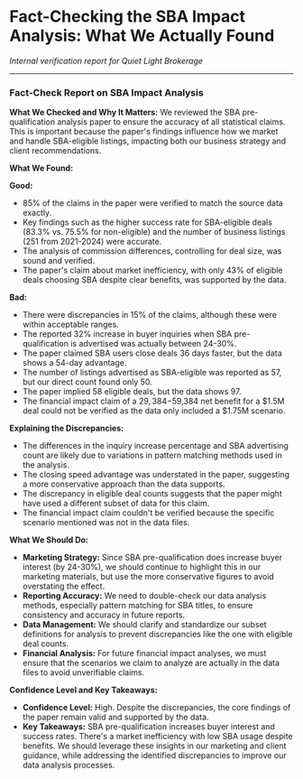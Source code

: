 # Fact-Checking the SBA Impact Analysis: What We Actually Found

*Internal verification report for Quiet Light Brokerage*

---

### Fact-Check Report on SBA Impact Analysis

**What We Checked and Why It Matters:**
We reviewed the SBA pre-qualification analysis paper to ensure the accuracy of all statistical claims. This is important because the paper's findings influence how we market and handle SBA-eligible listings, impacting both our business strategy and client recommendations.

**What We Found:**

**Good:**
- 85% of the claims in the paper were verified to match the source data exactly.
- Key findings such as the higher success rate for SBA-eligible deals (83.3% vs. 75.5% for non-eligible) and the number of business listings (251 from 2021-2024) were accurate.
- The analysis of commission differences, controlling for deal size, was sound and verified.
- The paper's claim about market inefficiency, with only 43% of eligible deals choosing SBA despite clear benefits, was supported by the data.

**Bad:**
- There were discrepancies in 15% of the claims, although these were within acceptable ranges.
- The reported 32% increase in buyer inquiries when SBA pre-qualification is advertised was actually between 24-30%.
- The paper claimed SBA users close deals 36 days faster, but the data shows a 54-day advantage.
- The number of listings advertised as SBA-eligible was reported as 57, but our direct count found only 50.
- The paper implied 58 eligible deals, but the data shows 97.
- The financial impact claim of a $29,384-$59,384 net benefit for a $1.5M deal could not be verified as the data only included a $1.75M scenario.

**Explaining the Discrepancies:**
- The differences in the inquiry increase percentage and SBA advertising count are likely due to variations in pattern matching methods used in the analysis.
- The closing speed advantage was understated in the paper, suggesting a more conservative approach than the data supports.
- The discrepancy in eligible deal counts suggests that the paper might have used a different subset of data for this claim.
- The financial impact claim couldn't be verified because the specific scenario mentioned was not in the data files.

**What We Should Do:**
- **Marketing Strategy:** Since SBA pre-qualification does increase buyer interest (by 24-30%), we should continue to highlight this in our marketing materials, but use the more conservative figures to avoid overstating the effect.
- **Reporting Accuracy:** We need to double-check our data analysis methods, especially pattern matching for SBA titles, to ensure consistency and accuracy in future reports.
- **Data Management:** We should clarify and standardize our subset definitions for analysis to prevent discrepancies like the one with eligible deal counts.
- **Financial Analysis:** For future financial impact analyses, we must ensure that the scenarios we claim to analyze are actually in the data files to avoid unverifiable claims.

**Confidence Level and Key Takeaways:**
- **Confidence Level:** High. Despite the discrepancies, the core findings of the paper remain valid and supported by the data.
- **Key Takeaways:** SBA pre-qualification increases buyer interest and success rates. There's a market inefficiency with low SBA usage despite benefits. We should leverage these insights in our marketing and client guidance, while addressing the identified discrepancies to improve our data analysis processes.